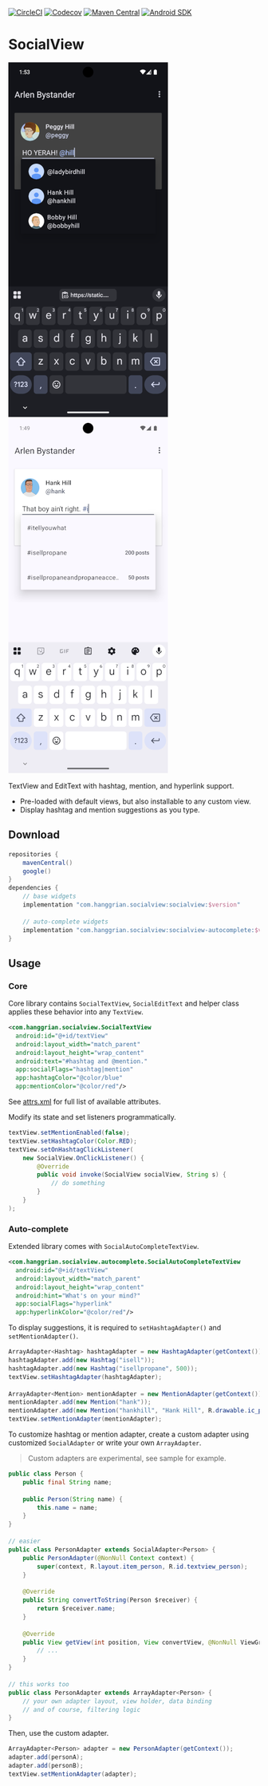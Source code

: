 [![CircleCI](https://img.shields.io/circleci/build/gh/hanggrian/socialview)](https://app.circleci.com/pipelines/github/hanggrian/socialview/)
[![Codecov](https://img.shields.io/codecov/c/gh/hanggrian/socialview)](https://app.codecov.io/gh/hanggrian/socialview/)
[![Maven Central](https://img.shields.io/maven-central/v/com.hanggrian.socialview/socialview)](https://central.sonatype.com/artifact/com.hanggrian.socialview/socialview/)
[![Android SDK](https://img.shields.io/badge/android-21%2B-34a853)](https://developer.android.com/tools/releases/platforms/#5.0)

# SocialView

![Mention preview](https://github.com/hanggrian/socialview/raw/assets/preview_mention.png)
![Hashtag preview](https://github.com/hanggrian/socialview/raw/assets/preview_hashtag.png)

TextView and EditText with hashtag, mention, and hyperlink support.

- Pre-loaded with default views, but also installable to any custom view.
- Display hashtag and mention suggestions as you type.

## Download

```gradle
repositories {
    mavenCentral()
    google()
}
dependencies {
    // base widgets
    implementation "com.hanggrian.socialview:socialview:$version"

    // auto-complete widgets
    implementation "com.hanggrian.socialview:socialview-autocomplete:$version"
}
```

## Usage

### Core

Core library contains `SocialTextView`, `SocialEditText` and helper class
applies these behavior into any `TextView`.

```xml
<com.hanggrian.socialview.SocialTextView
  android:id="@+id/textView"
  android:layout_width="match_parent"
  android:layout_height="wrap_content"
  android:text="#hashtag and @mention."
  app:socialFlags="hashtag|mention"
  app:hashtagColor="@color/blue"
  app:mentionColor="@color/red"/>
```

See [attrs.xml](https://github.com/hanggrian/socialview/blob/master/socialview/res/values/attrs.xml)
for full list of available attributes.

Modify its state and set listeners programmatically.

```java
textView.setMentionEnabled(false);
textView.setHashtagColor(Color.RED);
textView.setOnHashtagClickListener(
    new SocialView.OnClickListener() {
        @Override
        public void invoke(SocialView socialView, String s) {
            // do something
        }
    }
);
```

### Auto-complete

Extended library comes with `SocialAutoCompleteTextView`.

```xml
<com.hanggrian.socialview.autocomplete.SocialAutoCompleteTextView
  android:id="@+id/textView"
  android:layout_width="match_parent"
  android:layout_height="wrap_content"
  android:hint="What's on your mind?"
  app:socialFlags="hyperlink"
  app:hyperlinkColor="@color/red"/>
```

To display suggestions, it is required to `setHashtagAdapter()`
and `setMentionAdapter()`.

```java
ArrayAdapter<Hashtag> hashtagAdapter = new HashtagAdapter(getContext());
hashtagAdapter.add(new Hashtag("isell"));
hashtagAdapter.add(new Hashtag("isellpropane", 500));
textView.setHashtagAdapter(hashtagAdapter);

ArrayAdapter<Mention> mentionAdapter = new MentionAdapter(getContext());
mentionAdapter.add(new Mention("hank"));
mentionAdapter.add(new Mention("hankhill", "Hank Hill", R.drawable.ic_person));
textView.setMentionAdapter(mentionAdapter);
```

To customize hashtag or mention adapter, create a custom adapter using
customized `SocialAdapter` or write your own `ArrayAdapter`.

> Custom adapters are experimental, see sample for example.

```java
public class Person {
    public final String name;

    public Person(String name) {
        this.name = name;
    }
}

// easier
public class PersonAdapter extends SocialAdapter<Person> {
    public PersonAdapter(@NonNull Context context) {
        super(context, R.layout.item_person, R.id.textview_person);
    }

    @Override
    public String convertToString(Person $receiver) {
        return $receiver.name;
    }

    @Override
    public View getView(int position, View convertView, @NonNull ViewGroup parent) {
        // ...
    }
}

// this works too
public class PersonAdapter extends ArrayAdapter<Person> {
    // your own adapter layout, view holder, data binding
    // and of course, filtering logic
}
```

Then, use the custom adapter.

```java
ArrayAdapter<Person> adapter = new PersonAdapter(getContext());
adapter.add(personA);
adapter.add(personB);
textView.setMentionAdapter(adapter);
```
